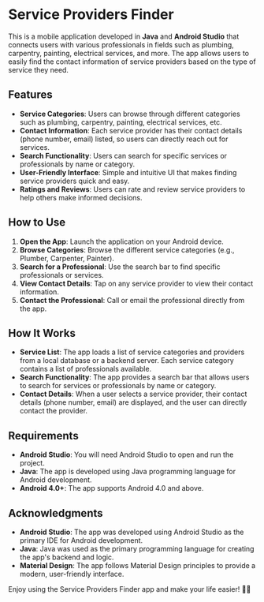 # Service Providers Finder

This is a mobile application developed in **Java** and **Android Studio** that connects users with various professionals in fields such as plumbing, carpentry, painting, electrical services, and more. The app allows users to easily find the contact information of service providers based on the type of service they need.

## Features

- **Service Categories**: Users can browse through different categories such as plumbing, carpentry, painting, electrical services, etc.
- **Contact Information**: Each service provider has their contact details (phone number, email) listed, so users can directly reach out for services.
- **Search Functionality**: Users can search for specific services or professionals by name or category.
- **User-Friendly Interface**: Simple and intuitive UI that makes finding service providers quick and easy.
- **Ratings and Reviews**: Users can rate and review service providers to help others make informed decisions.

## How to Use

1. **Open the App**: Launch the application on your Android device.
2. **Browse Categories**: Browse the different service categories (e.g., Plumber, Carpenter, Painter).
3. **Search for a Professional**: Use the search bar to find specific professionals or services.
4. **View Contact Details**: Tap on any service provider to view their contact information.
5. **Contact the Professional**: Call or email the professional directly from the app.

## How It Works

- **Service List**: The app loads a list of service categories and providers from a local database or a backend server. Each service category contains a list of professionals available.
- **Search Functionality**: The app provides a search bar that allows users to search for services or professionals by name or category.
- **Contact Details**: When a user selects a service provider, their contact details (phone number, email) are displayed, and the user can directly contact the provider.

## Requirements

- **Android Studio**: You will need Android Studio to open and run the project.
- **Java**: The app is developed using Java programming language for Android development.
- **Android 4.0+**: The app supports Android 4.0 and above.

## Acknowledgments

- **Android Studio**: The app was developed using Android Studio as the primary IDE for Android development.
- **Java**: Java was used as the primary programming language for creating the app's backend and logic.
- **Material Design**: The app follows Material Design principles to provide a modern, user-friendly interface.

Enjoy using the Service Providers Finder app and make your life easier! 📱🔧
